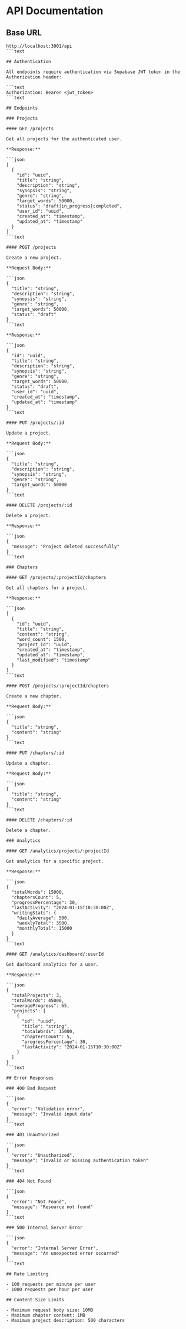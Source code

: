 # API Documentation

## Base URL

```text
http://localhost:3001/api
```text

## Authentication

All endpoints require authentication via Supabase JWT token in the Authorization header:

```text
Authorization: Bearer <jwt_token>
```text

## Endpoints

### Projects

#### GET /projects

Get all projects for the authenticated user.

**Response:**

```json
[
  {
    "id": "uuid",
    "title": "string",
    "description": "string",
    "synopsis": "string",
    "genre": "string",
    "target_words": 50000,
    "status": "draft|in_progress|completed",
    "user_id": "uuid",
    "created_at": "timestamp",
    "updated_at": "timestamp"
  }
]
```text

#### POST /projects

Create a new project.

**Request Body:**

```json
{
  "title": "string",
  "description": "string",
  "synopsis": "string",
  "genre": "string",
  "target_words": 50000,
  "status": "draft"
}
```text

**Response:**

```json
{
  "id": "uuid",
  "title": "string",
  "description": "string",
  "synopsis": "string",
  "genre": "string",
  "target_words": 50000,
  "status": "draft",
  "user_id": "uuid",
  "created_at": "timestamp",
  "updated_at": "timestamp"
}
```text

#### PUT /projects/:id

Update a project.

**Request Body:**

```json
{
  "title": "string",
  "description": "string",
  "synopsis": "string",
  "genre": "string",
  "target_words": 50000
}
```text

#### DELETE /projects/:id

Delete a project.

**Response:**

```json
{
  "message": "Project deleted successfully"
}
```text

### Chapters

#### GET /projects/:projectId/chapters

Get all chapters for a project.

**Response:**

```json
[
  {
    "id": "uuid",
    "title": "string",
    "content": "string",
    "word_count": 1500,
    "project_id": "uuid",
    "created_at": "timestamp",
    "updated_at": "timestamp",
    "last_modified": "timestamp"
  }
]
```text

#### POST /projects/:projectId/chapters

Create a new chapter.

**Request Body:**

```json
{
  "title": "string",
  "content": "string"
}
```text

#### PUT /chapters/:id

Update a chapter.

**Request Body:**

```json
{
  "title": "string",
  "content": "string"
}
```text

#### DELETE /chapters/:id

Delete a chapter.

### Analytics

#### GET /analytics/projects/:projectId

Get analytics for a specific project.

**Response:**

```json
{
  "totalWords": 15000,
  "chaptersCount": 5,
  "progressPercentage": 30,
  "lastActivity": "2024-01-15T10:30:00Z",
  "writingStats": {
    "dailyAverage": 500,
    "weeklyTotal": 3500,
    "monthlyTotal": 15000
  }
}
```text

#### GET /analytics/dashboard/:userId

Get dashboard analytics for a user.

**Response:**

```json
{
  "totalProjects": 3,
  "totalWords": 45000,
  "averageProgress": 65,
  "projects": [
    {
      "id": "uuid",
      "title": "string",
      "totalWords": 15000,
      "chaptersCount": 5,
      "progressPercentage": 30,
      "lastActivity": "2024-01-15T10:30:00Z"
    }
  ]
}
```text

## Error Responses

### 400 Bad Request

```json
{
  "error": "Validation error",
  "message": "Invalid input data"
}
```text

### 401 Unauthorized

```json
{
  "error": "Unauthorized",
  "message": "Invalid or missing authentication token"
}
```text

### 404 Not Found

```json
{
  "error": "Not Found",
  "message": "Resource not found"
}
```text

### 500 Internal Server Error

```json
{
  "error": "Internal Server Error",
  "message": "An unexpected error occurred"
}
```text

## Rate Limiting

- 100 requests per minute per user
- 1000 requests per hour per user

## Content Size Limits

- Maximum request body size: 10MB
- Maximum chapter content: 1MB
- Maximum project description: 500 characters
